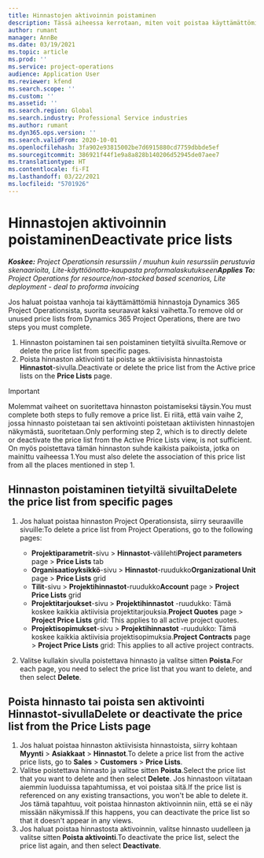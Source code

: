 ```yaml
---
title: Hinnastojen aktivoinnin poistaminen
description: Tässä aiheessa kerrotaan, miten voit poistaa käyttämättömien, vanhojen hinnastojen aktivoinnin tai poistaa ne käytöstä.
author: rumant
manager: AnnBe
ms.date: 03/19/2021
ms.topic: article
ms.prod: ''
ms.service: project-operations
audience: Application User
ms.reviewer: kfend
ms.search.scope: ''
ms.custom: ''
ms.assetid: ''
ms.search.region: Global
ms.search.industry: Professional Service industries
ms.author: rumant
ms.dyn365.ops.version: ''
ms.search.validFrom: 2020-10-01
ms.openlocfilehash: 3fa902e93815002be7d6915880cd7759dbbde5ef
ms.sourcegitcommit: 386921f44f1e9a8a828b140206d52945de07aee7
ms.translationtype: HT
ms.contentlocale: fi-FI
ms.lasthandoff: 03/22/2021
ms.locfileid: "5701926"
---
```

# <a name="deactivate-price-lists"></a><span data-ttu-id="3f745-103">Hinnastojen aktivoinnin poistaminen</span><span class="sxs-lookup"><span data-stu-id="3f745-103">Deactivate price lists</span></span> 

<span data-ttu-id="3f745-104">_**Koskee:** Project Operationsin resurssiin / muuhun kuin resurssiin perustuvia skenaarioita, Lite-käyttöönotto-kaupasta proformalaskutukseen_</span><span class="sxs-lookup"><span data-stu-id="3f745-104">_**Applies To:** Project Operations for resource/non-stocked based scenarios, Lite deployment - deal to proforma invoicing_</span></span>

<span data-ttu-id="3f745-105">Jos haluat poistaa vanhoja tai käyttämättömiä hinnastoja Dynamics 365 Project Operationsista, suorita seuraavat kaksi vaihetta.</span><span class="sxs-lookup"><span data-stu-id="3f745-105">To remove old or unused price lists from Dynamics 365 Project Operations, there are two steps you must complete.</span></span> 

1. <span data-ttu-id="3f745-106">Hinnaston poistaminen tai sen poistaminen tietyiltä sivuilta.</span><span class="sxs-lookup"><span data-stu-id="3f745-106">Remove or delete the price list from specific pages.</span></span>
2. <span data-ttu-id="3f745-107">Poista hinnaston aktivointi tai poista se aktiivisista hinnastoista **Hinnastot**-sivulla.</span><span class="sxs-lookup"><span data-stu-id="3f745-107">Deactivate or delete the price list from the Active price lists on the **Price Lists** page.</span></span>

>[!IMPORTANT]
> <span data-ttu-id="3f745-108">Molemmat vaiheet on suoritettava hinnaston poistamiseksi täysin.</span><span class="sxs-lookup"><span data-stu-id="3f745-108">You must complete both steps to fully remove a price list.</span></span> <span data-ttu-id="3f745-109">Ei riitä, että vain vaihe 2, jossa hinnasto poistetaan tai sen aktivointi poistetaan aktiivisten hinnastojen näkymästä, suoritetaan.</span><span class="sxs-lookup"><span data-stu-id="3f745-109">Only performing step 2, which is to directly delete or deactivate the price list from the Active Price Lists view, is not sufficient.</span></span> <span data-ttu-id="3f745-110">On myös poistettava tämän hinnaston suhde kaikista paikoista, jotka on mainittu vaiheessa 1.</span><span class="sxs-lookup"><span data-stu-id="3f745-110">You must also delete the association of this price list from all the places mentioned in step 1.</span></span>

## <a name="delete-the-price-list-from-specific-pages"></a><span data-ttu-id="3f745-111">Hinnaston poistaminen tietyiltä sivuilta</span><span class="sxs-lookup"><span data-stu-id="3f745-111">Delete the price list from specific pages</span></span>
1. <span data-ttu-id="3f745-112">Jos haluat poistaa hinnaston Project Operationsista, siirry seuraaville sivuille:</span><span class="sxs-lookup"><span data-stu-id="3f745-112">To delete a price list from Project Operations, go to the following pages:</span></span>  

      - <span data-ttu-id="3f745-113">**Projektiparametrit**-sivu > **Hinnastot**-välilehti</span><span class="sxs-lookup"><span data-stu-id="3f745-113">**Project parameters** page > **Price Lists** tab</span></span>
      - <span data-ttu-id="3f745-114">**Organisaatioyksikkö**-sivu > **Hinnastot**-ruudukko</span><span class="sxs-lookup"><span data-stu-id="3f745-114">**Organizational Unit** page > **Price Lists** grid</span></span>
      - <span data-ttu-id="3f745-115">**Tilit**-sivu > **Projektihinnastot**-ruudukko</span><span class="sxs-lookup"><span data-stu-id="3f745-115">**Account** page > **Project Price Lists** grid</span></span>
      - <span data-ttu-id="3f745-116">**Projektitarjoukset**-sivu > **Projektihinnastot** -ruudukko: Tämä koskee kaikkia aktiivisia projektitarjouksia.</span><span class="sxs-lookup"><span data-stu-id="3f745-116">**Project Quotes** page > **Project Price Lists** grid: This applies to all active project quotes.</span></span>
      - <span data-ttu-id="3f745-117">**Projektisopimukset**-sivu > **Projektihinnastot** -ruudukko: Tämä koskee kaikkia aktiivisia projektisopimuksia.</span><span class="sxs-lookup"><span data-stu-id="3f745-117">**Project Contracts** page > **Project Price Lists** grid: This applies to all active project contracts.</span></span>

 2. <span data-ttu-id="3f745-118">Valitse kullakin sivulla poistettava hinnasto ja valitse sitten **Poista**.</span><span class="sxs-lookup"><span data-stu-id="3f745-118">For each page, you need to select the price list that you want to delete, and then select **Delete**.</span></span> 
 
## <a name="delete-or-deactivate-the-price-list-from-the-price-lists-page"></a><span data-ttu-id="3f745-119">Poista hinnasto tai poista sen aktivointi Hinnastot-sivulla</span><span class="sxs-lookup"><span data-stu-id="3f745-119">Delete or deactivate the price list from the Price Lists page</span></span>
 
1. <span data-ttu-id="3f745-120">Jos haluat poistaa hinnaston aktiivisista hinnastoista, siirry kohtaan **Myynti** > **Asiakkaat** > **Hinnastot**.</span><span class="sxs-lookup"><span data-stu-id="3f745-120">To delete a price list from the active price lists, go to **Sales** > **Customers** > **Price Lists**.</span></span> 
2. <span data-ttu-id="3f745-121">Valitse poistettava hinnasto ja valitse sitten **Poista**.</span><span class="sxs-lookup"><span data-stu-id="3f745-121">Select the price list that you want to delete and then select **Delete**.</span></span> <span data-ttu-id="3f745-122">Jos hinnastoon viitataan aiemmin luoduissa tapahtumissa, et voi poistaa sitä.</span><span class="sxs-lookup"><span data-stu-id="3f745-122">If the price list is referenced on any existing transactions, you won't be able to delete it.</span></span> <span data-ttu-id="3f745-123">Jos tämä tapahtuu, voit poistaa hinnaston aktivoinnin niin, että se ei näy missään näkymissä.</span><span class="sxs-lookup"><span data-stu-id="3f745-123">If this happens, you can deactivate the price list so that it doesn't appear in any views.</span></span> 
3. <span data-ttu-id="3f745-124">Jos haluat poistaa hinnastosta aktivoinnin, valitse hinnasto uudelleen ja valitse sitten **Poista aktivointi**.</span><span class="sxs-lookup"><span data-stu-id="3f745-124">To deactivate the price list, select the price list again, and then select **Deactivate**.</span></span>   
